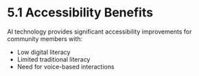 # 5.1 Accessibility Benefits

AI technology provides significant accessibility improvements for community members with:

- Low digital literacy
- Limited traditional literacy
- Need for voice-based interactions